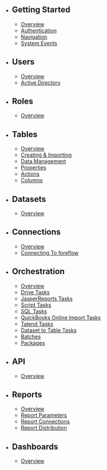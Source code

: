 -   ## Getting Started

    -   [Overview](/{{version}}/overview)
    -   [Authentication](/{{version}}/authentication)
    -   [Navigation](/{{version}}/navigation)
    -   [System Events](/{{version}}/system-events)

-   ## Users

    -   [Overview](/{{version}}/users-overview)
    -   [Active Directory](/{{version}}/users-active-directory)

-   ## Roles

    -   [Overview](/{{version}}/roles-overview)

-   ## Tables

    -   [Overview](/{{version}}/tables-overview)
    -   [Creating & Importing](/{{version}}/tables-creating-&-importing)
    -   [Data Management](/{{version}}/tables-data-management)
    -   [Properties](/{{version}}/tables-properties)
    -   [Actions](/{{version}}/tables-actions)
    -   [Columns](/{{version}}/tables-columns)

-   ## Datasets

    -   [Overview](/{{version}}/datasets-overview)

-   ## Connections

    -   [Overview](/{{version}}/connections-overview)
    -   [Connecting To foreflow](/{{version}}/connections-connecting-to-foreflow)

-   ## Orchestration

    -   [Overview](/{{version}}/orchestration-overview)
    -   [Drive Tasks](/{{version}}/orchestration-tasks-drive)
    -   [JasperReports Tasks](/{{version}}/orchestration-tasks-jasperreports)
    -   [Script Tasks](/{{version}}/orchestration-tasks-script)
    -   [SQL Tasks](/{{version}}/orchestration-tasks-sql)
    -   [QuickBooks Online Import Tasks](/{{version}}/orchestration-quickbooks-online-import)
    -   [Talend Tasks](/{{version}}/orchestration-tasks-talend)
    -   [Dataset to Table Tasks](/{{version}}/orchestration-tasks-dataset-to-table)
    -   [Batches](/{{version}}/orchestration-batches)
    -   [Packages](/{{version}}/orchestration-Packages)

-   ## API

    -   [Overview](/{{version}}/api-overview)

-   ## Reports

    -   [Overview](/{{version}}/reports-overview)
    -   [Report Parameters](/{{version}}/reports-parameters)
    -   [Report Connections](/{{version}}/reports-connections)
    -   [Report Distribution](/{{version}}/reports-distribution)

-   ## Dashboards

    -   [Overview](/{{version}}/dashboards-overview)
